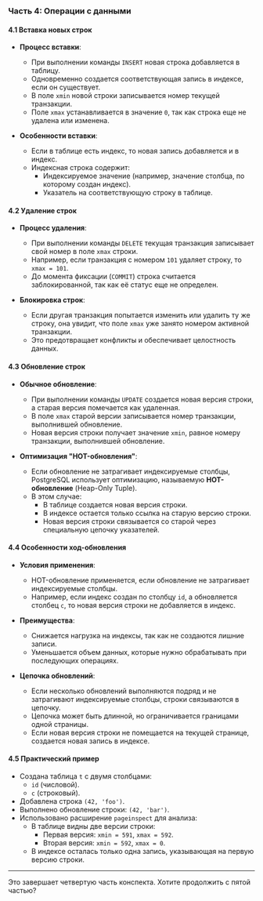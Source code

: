 ### Часть 4: Операции с данными

#### 4.1 Вставка новых строк
- **Процесс вставки**:
  - При выполнении команды `INSERT` новая строка добавляется в таблицу.
  - Одновременно создается соответствующая запись в индексе, если он существует.
  - В поле `xmin` новой строки записывается номер текущей транзакции.
  - Поле `xmax` устанавливается в значение `0`, так как строка еще не удалена или изменена.

- **Особенности вставки**:
  - Если в таблице есть индекс, то новая запись добавляется и в индекс.
  - Индексная строка содержит:
    - Индексируемое значение (например, значение столбца, по которому создан индекс).
    - Указатель на соответствующую строку в таблице.

#### 4.2 Удаление строк
- **Процесс удаления**:
  - При выполнении команды `DELETE` текущая транзакция записывает свой номер в поле `xmax` строки.
  - Например, если транзакция с номером `101` удаляет строку, то `xmax = 101`.
  - До момента фиксации (`COMMIT`) строка считается заблокированной, так как её статус еще не определен.

- **Блокировка строк**:
  - Если другая транзакция попытается изменить или удалить ту же строку, она увидит, что поле `xmax` уже занято номером активной транзакции.
  - Это предотвращает конфликты и обеспечивает целостность данных.

#### 4.3 Обновление строк
- **Обычное обновление**:
  - При выполнении команды `UPDATE` создается новая версия строки, а старая версия помечается как удаленная.
  - В поле `xmax` старой версии записывается номер транзакции, выполнившей обновление.
  - Новая версия строки получает значение `xmin`, равное номеру транзакции, выполнившей обновление.

- **Оптимизация "HOT-обновления"**:
  - Если обновление не затрагивает индексируемые столбцы, PostgreSQL использует оптимизацию, называемую **HOT-обновление** (Heap-Only Tuple).
  - В этом случае:
    - В таблице создается новая версия строки.
    - В индексе остается только ссылка на старую версию строки.
    - Новая версия строки связывается со старой через специальную цепочку указателей.

#### 4.4 Особенности ход-обновления
- **Условия применения**:
  - HOT-обновление применяется, если обновление не затрагивает индексируемые столбцы.
  - Например, если индекс создан по столбцу `id`, а обновляется столбец `c`, то новая версия строки не добавляется в индекс.

- **Преимущества**:
  - Снижается нагрузка на индексы, так как не создаются лишние записи.
  - Уменьшается объем данных, которые нужно обрабатывать при последующих операциях.

- **Цепочка обновлений**:
  - Если несколько обновлений выполняются подряд и не затрагивают индексируемые столбцы, строки связываются в цепочку.
  - Цепочка может быть длинной, но ограничивается границами одной страницы.
  - Если новая версия строки не помещается на текущей странице, создается новая запись в индексе.

#### 4.5 Практический пример
- Создана таблица `t` с двумя столбцами:
  - `id` (числовой).
  - `c` (строковый).
- Добавлена строка `(42, 'foo')`.
- Выполнено обновление строки: `(42, 'bar')`.
- Использовано расширение `pageinspect` для анализа:
  - В таблице видны две версии строки:
    - Первая версия: `xmin = 591`, `xmax = 592`.
    - Вторая версия: `xmin = 592`, `xmax = 0`.
  - В индексе осталась только одна запись, указывающая на первую версию строки.

---

Это завершает четвертую часть конспекта. Хотите продолжить с пятой частью?